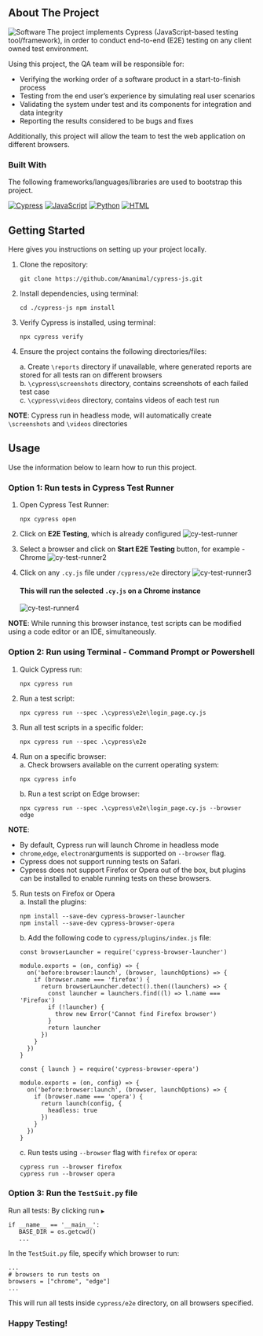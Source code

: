 ## About The Project
![Software][software-screenshot]
The project implements Cypress (JavaScript-based testing tool/framework), 
in order to conduct end-to-end (E2E) testing on any client owned test environment. 

Using this project, the QA team will be responsible for:

* Verifying the working order of a software product in a start-to-finish process
* Testing from the end user’s experience by simulating real user scenarios
* Validating the system under test and its components for integration and data integrity
* Reporting the results considered to be bugs and fixes

Additionally, this project will allow the team to test the web application on different browsers.


### Built With
The following frameworks/languages/libraries are used to bootstrap this project.

[![Cypress][Cypress]][Cypress-url] [![JavaScript][JavaScript]][JavaScript-url] [![Python][Python]][Python-url] [![HTML][HTML]][HTML-url]


## Getting Started

Here gives you instructions on setting up your project locally.

1. Clone the repository:
   ````
   git clone https://github.com/Amanimal/cypress-js.git
   ````
2. Install dependencies, using terminal:
   ````
   cd ./cypress-js npm install
   ````
3. Verify Cypress is installed, using terminal:
   ````
   npx cypress verify
   ````
4. Ensure the project contains the following directories/files:
   
   a. Create ```\reports``` directory if unavailable, where generated reports are stored for all 
   tests ran on different browsers <br/>
   b. ```\cypress\screenshots``` directory, contains screenshots of each failed test case <br/>
   c. ```\cypress\videos``` directory, contains videos of each test run 

**NOTE**: Cypress run in headless mode, will automatically create ```\screenshots``` and ```\videos``` directories

## Usage

Use the information below to learn how to run this project. 

### Option 1: Run tests in Cypress Test Runner

1. Open Cypress Test Runner:
   ````
   npx cypress open
   ````
2. Click on **E2E Testing**, which is already configured
   ![cy-test-runner][cy-test-runner]
3. Select a browser and click on **Start E2E Testing** button, for example - Chrome
   ![cy-test-runner2][cy-test-runner2]
4. Click on any ```.cy.js``` file under ```/cypress/e2e``` directory
   ![cy-test-runner3][cy-test-runner3]

   #### This will run the selected ```.cy.js``` on a Chrome instance
   ![cy-test-runner4][cy-test-runner4]

**NOTE**: While running this browser instance, test scripts can be modified using a code editor or an IDE, simultaneously.

### Option 2: Run using Terminal - Command Prompt or Powershell

1. Quick Cypress run:
   ````
   npx cypress run
   ````
2. Run a test script:
   ````
   npx cypress run --spec .\cypress\e2e\login_page.cy.js
   ````
3. Run all test scripts in a specific folder:
   ````
   npx cypress run --spec .\cypress\e2e
   ````
4. Run on a specific browser: <br>
   a. Check browsers available on the current operating system:
   ````
   npx cypress info
   ````
   b. Run a test script on Edge browser:
   ````
   npx cypress run --spec .\cypress\e2e\login_page.cy.js --browser edge
   ````
**NOTE**: 
* By default, Cypress run will launch Chrome in headless mode
* ```chrome```,```edge```, ```electron```arguments is supported on ```--browser``` flag.
* Cypress does not support running tests on Safari.
* Cypress does not support Firefox or Opera out of the box, but plugins can be installed to enable running tests on these browsers.

5. Run tests on Firefox or Opera <br>
    a. Install the plugins:
      ````
      npm install --save-dev cypress-browser-launcher
      npm install --save-dev cypress-browser-opera
      ````
   b. Add the following code to ```cypress/plugins/index.js``` file:
      ````
      const browserLauncher = require('cypress-browser-launcher')

      module.exports = (on, config) => {
        on('before:browser:launch', (browser, launchOptions) => {
          if (browser.name === 'firefox') {
            return browserLauncher.detect().then((launchers) => {
              const launcher = launchers.find((l) => l.name === 'Firefox')
              if (!launcher) {
                throw new Error('Cannot find Firefox browser')
              }
              return launcher
            })
          }
        })
      }
      ````
      ````
      const { launch } = require('cypress-browser-opera')

      module.exports = (on, config) => {
        on('before:browser:launch', (browser, launchOptions) => {
          if (browser.name === 'opera') {
            return launch(config, {
              headless: true
            })
          }
        })
      }
    ````
   c. Run tests using ```--browser``` flag with ```firefox``` or ```opera```:
   ````
   cypress run --browser firefox
   cypress run --browser opera
   ````

### Option 3: Run the ```TestSuit.py``` file

Run all tests: By clicking run ```▶```
   ````
   if __name__ == '__main__':
      BASE_DIR = os.getcwd()
      ...
   ````
In the ```TestSuit.py``` file, specify which browser to run:
   ````
   ...
   # browsers to run tests on
   browsers = ["chrome", "edge"]
   ...
   ````
This will run all tests inside ```cypress/e2e``` directory, on all browsers specified.

### Happy Testing!

<!-- MARKDOWN LINKS & IMAGES -->
<!-- https://www.markdownguide.org/basic-syntax/#reference-style-links -->
[software-screenshot]: images/software.png
[cy-test-runner]: images/cy-test-runner.png
[cy-test-runner2]: images/cy-test-runner2.png
[cy-test-runner3]: images/cy-test-runner3.png
[cy-test-runner4]: images/cy-test-runner4.png
[Cypress]: https://img.shields.io/badge/Cypress-17202F?style=for-the-badge&logo=cypress&logoColor=white&labelColor=black&color=black
[Cypress-url]: https://www.cypress.io/
[JavaScript]: https://img.shields.io/badge/JavaScript-F7DF1E?style=for-the-badge&logo=javascript&logoColor=yellow&labelColor=black&color=black
[JavaScript-url]: https://www.w3schools.com/js/
[Python]: https://img.shields.io/badge/Python-4B8BBE?style=for-the-badge&logo=python&logoColor=blue&labelColor=black&color=black
[Python-url]: https://www.python.org/
[HTML]: https://img.shields.io/badge/HTML-E34F26?style=for-the-badge&logo=html5&logoColor=orange&labelColor=black&color=black
[HTML-url]: https://www.w3schools.com/html/
